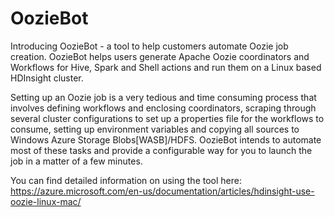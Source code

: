 # OozieBot

Introducing OozieBot - a tool to help customers automate Oozie job creation. OozieBot helps users generate Apache Oozie coordinators and Workflows for Hive, Spark and Shell actions and run them on a Linux based HDInsight cluster.

Setting up an Oozie job is a very tedious and time consuming process that involves defining workflows and enclosing coordinators, scraping through several cluster configurations to set up a properties file for the workflows to consume, setting up environment variables and copying all sources to Windows Azure Storage Blobs[WASB]/HDFS. OozieBot intends to automate most of these tasks and provide a configurable way for you to launch the job in a matter of a few minutes.

You can find detailed information on using the tool here:
https://azure.microsoft.com/en-us/documentation/articles/hdinsight-use-oozie-linux-mac/